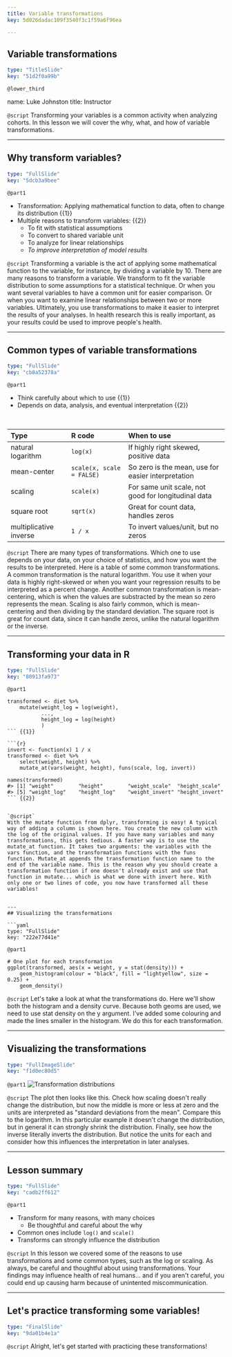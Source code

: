 ```yaml
---
title: Variable transformations
key: 5d026dadac109f3540f3c1f59a6f96ea

---
```

## Variable transformations

```yaml
type: "TitleSlide"
key: "51d2f0a99b"
```

`@lower_third`

name: Luke Johnston
title: Instructor


`@script`
Transforming your variables is a common activity when analyzing cohorts. In this lesson we will cover the why, what, and how of variable transformations.


---
## Why transform variables?

```yaml
type: "FullSlide"
key: "5dcb3a9bee"
```

`@part1`
- Transformation: Applying mathematical function to data, often to change its distribution {{1}}
- Multiple reasons to transform variables: {{2}}
    - To fit with statistical assumptions
    - To convert to shared variable unit
    - To analyze for linear relationships
    - *To improve interpretation of model results*


`@script`
Transforming a variable is the act of applying some mathematical function to the variable, for instance, by dividing a variable by 10. There are many reasons to transform a variable. We transform to fit the variable distribution to some assumptions for a statistical technique. Or when you want several variables to have a common unit for easier comparison. Or when you want to examine linear relationships between two or more variables. Ultimately, you use transformations to make it easier to interpret the results of your analyses. In health research this is really important, as your results could be used to improve people's health.


---
## Common types of variable transformations

```yaml
type: "FullSlide"
key: "cb8a52378a"
```

`@part1`
- Think carefully about which to use {{1}}
- Depends on data, analysis, and eventual interpretation {{2}}

&nbsp;

| Type | R code | When to use |
|:-----|:-------|:------------|
| natural logarithm | `log(x)` | If highly right skewed, positive data |
| mean-center | `scale(x, scale = FALSE)` | So zero is the mean, use for easier interpretation |
| scaling | `scale(x)` | For same unit scale, not good for longitudinal data |
| square root | `sqrt(x)` | Great for count data, handles zeros |
| multiplicative inverse |`1 / x`| To invert values/unit, but no zeros | {{3}}


`@script`
There are many types of transformations. Which one to use depends on your data, on your choice of statistics, and how you want the results to be interpreted. Here is a table of some common transformations. A common transformation is the natural logarithm. You use it when your data is highly right-skewed or when you want your regression results to be interpreted as a percent change. Another common transformation is mean-centering, which is when the values are substracted by the mean so zero represents the mean. Scaling is also fairly common,  which is mean-centering and then dividing by the standard deviation. The square root is great for count data, since it can handle zeros, unlike the natural logarithm or the inverse.


---
## Transforming your data in R

```yaml
type: "FullSlide"
key: "80913fa973"
```

`@part1`
```{r}
transformed <- diet %>%
    mutate(weight_log = log(weight),
           ...,
           height_log = log(height)
           )
``` {{1}}

```{r}
invert <- function(x) 1 / x
transformed <- diet %>%
    select(weight, height) %>%
    mutate_at(vars(weight, height), funs(scale, log, invert))

names(transformed)
#> [1] "weight"        "height"        "weight_scale"  "height_scale" 
#> [5] "weight_log"    "height_log"    "weight_invert" "height_invert"
``` {{2}}


`@script`
With the mutate function from dplyr, transforming is easy! A typical way of adding a column is shown here. You create the new column with the log of the original values. If you have many variables and many transformations, this gets tedious. A faster way is to use the mutate_at function. It takes two arguments: the variables with the vars function, and the transformation functions with the funs function. Mutate_at appends the transformation function name to the end of the variable name. This is the reason why you should create a transformation function if one doesn't already exist and use that function in mutate... which is what we done with invert here. With only one or two lines of code, you now have transformed all these variables!


---
## Visualizing the transformations

```yaml
type: "FullSlide"
key: "222e77d41e"
```

`@part1`
```{r}
# One plot for each transformation
ggplot(transformed, aes(x = weight, y = stat(density))) +
    geom_histogram(colour = "black", fill = "lightyellow", size = 0.25) +
    geom_density()
```


`@script`
Let's take a look at what the transformations do. Here we'll show both the histogram and a density curve. Because both geoms are used, we need to use stat density on the y argument. I've added some colouring and made the lines smaller in the histogram. We do this for each transformation.


---
## Visualizing the transformations

```yaml
type: "FullImageSlide"
key: "f1d0ec80d5"
```

`@part1`
![Transformation distributions](http://assets.datacamp.com/production/repositories/2079/datasets/a2a1cc3b6769cb841ba7905f473f842cbc5f5e24/plot_transform_weight.png)


`@script`
The plot then looks like this. Check how scaling doesn't really change the distribution, but now the middle is more or less at zero and the units are interpreted as "standard deviations from the mean". Compare this to the logarithm. In this particular example it doesn't change the distribution, but in general it can strongly shrink the distribution. Finally, see how the inverse literally inverts the distribution. But notice the units for each and consider how this influences the interpretation in later analyses.


---
## Lesson summary

```yaml
type: "FullSlide"
key: "cadb2ff612"
```

`@part1`
- Transform for many reasons, with many choices
    - Be thoughtful and careful about the why
- Common ones include `log()` and `scale()`
- Transforms can strongly influence the distribution


`@script`
In this lesson we covered some of the reasons to use transformations and some common types, such as the log or scaling. As always, be careful and thoughtful about using transformations. Your findings may influence health of real humans... and if you aren't careful, you could end up causing harm because of unintented miscommunication.


---
## Let's practice transforming some variables!

```yaml
type: "FinalSlide"
key: "9da01b4e1a"
```

`@script`
Alright, let's get started with practicing these transformations!

